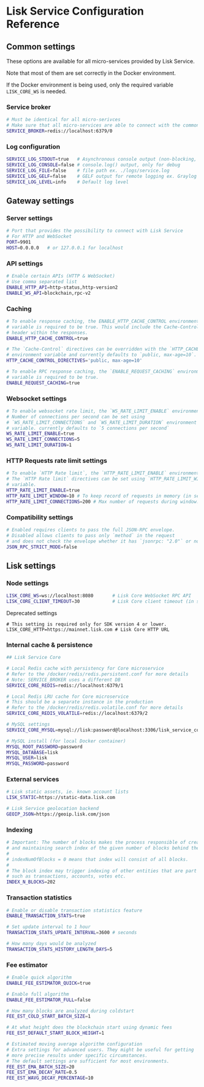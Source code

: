 # Lisk Service Configuration Reference

## Common settings

These options are available for all micro-services provided by Lisk Service.

Note that most of them are set correctly in the Docker environment.

If the Docker environment is being used, only the required variable `LISK_CORE_WS` is needed.

### Service broker

```bash
# Must be identical for all micro-serivces
# Make sure that all micro-services are able to connect with the common Redis
SERVICE_BROKER=redis://localhost:6379/0
```
### Log configuration

```bash
SERVICE_LOG_STDOUT=true   # Asynchronous console output (non-blocking, preferred)
SERVICE_LOG_CONSOLE=false # console.log() output, only for debug
SERVICE_LOG_FILE=false    # file path ex. ./logs/service.log
SERVICE_LOG_GELF=false    # GELF output for remote logging ex. Graylog localhost:12201/udp
SERVICE_LOG_LEVEL=info    # Default log level
```

## Gateway settings

### Server settings

```bash
# Port that provides the possibility to connect with Lisk Service
# For HTTP and WebSocket
PORT=9901
HOST=0.0.0.0   # or 127.0.0.1 for localhost
```

### API settings

```bash
# Enable certain APIs (HTTP & WebSocket)
# Use comma separated list
ENABLE_HTTP_API=http-status,http-version2
ENABLE_WS_API=blockchain,rpc-v2
```

### Caching

```bash
# To enable response caching, the ENABLE_HTTP_CACHE_CONTROL environment 
# variable is required to be true. This would include the Cache-Control
# header within the responses.
ENABLE_HTTP_CACHE_CONTROL=true

# The `Cache-Control` directives can be overridden with the `HTTP_CACHE_CONTROL_DIRECTIVES` 
# environment variable and currently defaults to `public, max-age=10`.
HTTP_CACHE_CONTROL_DIRECTIVES='public, max-age=10'

# To enable RPC response caching, the `ENABLE_REQUEST_CACHING` environment 
# variable is required to be true.
ENABLE_REQUEST_CACHING=true
```

### Websocket settings

```bash
# To enable websocket rate limit, the `WS_RATE_LIMIT_ENABLE` environment variable is required to be true.
# Number of connections per second can be set using 
# `WS_RATE_LIMIT_CONNECTIONS` and `WS_RATE_LIMIT_DURATION` environment 
# variable. currently defaults to `5 connections per second`
WS_RATE_LIMIT_ENABLE=true
WS_RATE_LIMIT_CONNECTIONS=5
WS_RATE_LIMIT_DURATION=1
```

### HTTP Requests rate limit settings

```bash
# To enable `HTTP Rate limit`, the `HTTP_RATE_LIMIT_ENABLE` environment variable is required to be true.
# The `HTTP Rate limit` directives can be set using `HTTP_RATE_LIMIT_WINDOW` and `HTTP_RATE_LIMIT_CONNECTIONS` environment 
# variable.
HTTP_RATE_LIMIT_ENABLE=true
HTTP_RATE_LIMIT_WINDOW=10 # To keep record of requests in memory (in seconds). Defaults to 10 seconds
HTTP_RATE_LIMIT_CONNECTIONS=200 # Max number of requests during window. Defaults to 200 requests
```

### Compatibility settings

```bash
# Enabled requires clients to pass the full JSON-RPC envelope.
# Disabled allows clients to pass only `method` in the request
# and does not check the envelope whether it has `jsonrpc: "2.0"` or not.
JSON_RPC_STRICT_MODE=false
```

## Lisk settings

### Node settings

```bash
LISK_CORE_WS=ws://localhost:8080       # Lisk Core WebSocket RPC API
LISK_CORE_CLIENT_TIMEOUT=30            # Lisk Core client timeout (in seconds)
```

Deprecated settings

```
# This setting is required only for SDK version 4 or lower.
LISK_CORE_HTTP=https://mainnet.lisk.com # Lisk Core HTTP URL
```

### Internal cache & persistence

```bash
## Lisk Service Core

# Local Redis cache with persistency for Core microservice
# Refer to the /docker/redis/redis.persistent.conf for more details
# Note: SERVICE_BROKER uses a different DB
SERVICE_CORE_REDIS=redis://localhost:6379/1

# Local Redis LRU cache for Core microservice
# This should be a separate instance in the production
# Refer to the /docker/redis/redis.volatile.conf for more details
SERVICE_CORE_REDIS_VOLATILE=redis://localhost:6379/2

# MySQL settings
SERVICE_CORE_MYSQL=mysql://lisk:password@localhost:3306/lisk_service_core

# MySQL install (for local Docker container)
MYSQL_ROOT_PASSWORD=password
MYSQL_DATABASE=lisk
MYSQL_USER=lisk
MYSQL_PASSWORD=password
```

### External services

```bash
# Lisk static assets, ie. known account lists
LISK_STATIC=https://static-data.lisk.com

# Lisk Service geolocation backend
GEOIP_JSON=https://geoip.lisk.com/json
```

### Indexing

```bash
# Important: The number of blocks makes the process responsible of creating
# and maintaining search index of the given number of blocks behind the current height.
#
# indexNumOfBlocks = 0 means that index will consist of all blocks.
#
# The block index may trigger indexing of other entities that are part of the block
# such as transactions, accounts, votes etc.
INDEX_N_BLOCKS=202
```

### Transaction statistics

```bash
# Enable or disable transaction statistics feature
ENABLE_TRANSACTION_STATS=true

# Set update interval to 1 hour
TRANSACTION_STATS_UPDATE_INTERVAL=3600 # seconds

# How many days would be analyzed
TRANSACTION_STATS_HISTORY_LENGTH_DAYS=5
```

### Fee estimator

```bash
# Enable quick algorithm
ENABLE_FEE_ESTIMATOR_QUICK=true

# Enable full algorithm
ENABLE_FEE_ESTIMATOR_FULL=false

# How many blocks are analyzed during coldstart
FEE_EST_COLD_START_BATCH_SIZE=1

# At what height does the blockchain start using dynamic fees
FEE_EST_DEFAULT_START_BLOCK_HEIGHT=1

# Estimated moving average algorithm configuration
# Extra settings for advanced users. They might be useful for getting
# more precise results under specific circumstances.
# The default settings are sufficient for most environments.
FEE_EST_EMA_BATCH_SIZE=20
FEE_EST_EMA_DECAY_RATE=0.5
FEE_EST_WAVG_DECAY_PERCENTAGE=10
```
